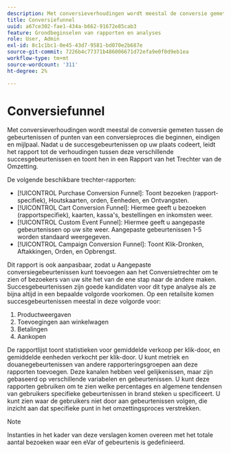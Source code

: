```yaml
---
description: Met conversieverhoudingen wordt meestal de conversie gemeten tussen de gebeurtenissen of punten van een conversieproces die beginnen, eindigen en mijlpaal. Nadat u de succesgebeurtenissen op uw plaats codeert, leidt het rapport tot de verhoudingen tussen deze verschillende succesgebeurtenissen en toont hen in een Rapport van het Trechter van de Omzetting.
title: Conversiefunnel
uuid: a67ce302-fae1-434a-b662-91672e85cab3
feature: Grondbeginselen van rapporten en analyses
role: User, Admin
exl-id: 8c1c1bc1-0e45-43d7-9581-bd070e2b687e
source-git-commit: 7226b4c77371b486006671d72efa9e0f0d9eb1ea
workflow-type: tm+mt
source-wordcount: '311'
ht-degree: 2%

---
```


# Conversiefunnel

Met conversieverhoudingen wordt meestal de conversie gemeten tussen de gebeurtenissen of punten van een conversieproces die beginnen, eindigen en mijlpaal. Nadat u de succesgebeurtenissen op uw plaats codeert, leidt het rapport tot de verhoudingen tussen deze verschillende succesgebeurtenissen en toont hen in een Rapport van het Trechter van de Omzetting.

De volgende beschikbare trechter-rapporten:

* [!UICONTROL Purchase Conversion Funnel]: Toont bezoeken (rapport-specifiek), Houtskaarten, orden, Eenheden, en Ontvangsten.
* [!UICONTROL Cart Conversion Funnel]: Hiermee geeft u bezoeken (rapportspecifiek), kaarten, kassa&#39;s, bestellingen en inkomsten weer.
* [!UICONTROL Custom Event Funnel]: Hiermee geeft u aangepaste gebeurtenissen op uw site weer. Aangepaste gebeurtenissen 1-5 worden standaard weergegeven.
* [!UICONTROL Campaign Conversion Funnel]: Toont Klik-Dronken, Aftakkingen, Orden, en Opbrengst.

Dit rapport is ook aanpasbaar, zodat u Aangepaste conversiegebeurtenissen kunt toevoegen aan het Conversietrechter om te zien of bezoekers van uw site het van de ene stap naar de andere maken. Succesgebeurtenissen zijn goede kandidaten voor dit type analyse als ze bijna altijd in een bepaalde volgorde voorkomen. Op een retailsite komen succesgebeurtenissen meestal in deze volgorde voor:

1. Productweergaven
2. Toevoegingen aan winkelwagen
3. Betalingen
4. Aankopen

De rapportlijst toont statistieken voor gemiddelde verkoop per klik-door, en gemiddelde eenheden verkocht per klik-door. U kunt metriek en douanegebeurtenissen van andere rapporteringsgroepen aan deze rapporten toevoegen. Deze kanalen hebben veel gelijkenissen, maar zijn gebaseerd op verschillende variabelen en gebeurtenissen. U kunt deze rapporten gebruiken om te zien welke percentages en algemene tendensen van gebruikers specifieke gebeurtenissen in brand steken u specificeert. U kunt zien waar de gebruikers niet door aan gebeurtenissen volgen, die inzicht aan dat specifieke punt in het omzettingsproces verstrekken.

>[!NOTE]
>
>Instanties in het kader van deze verslagen komen overeen met het totale aantal bezoeken waar een eVar of gebeurtenis is gedefinieerd.
